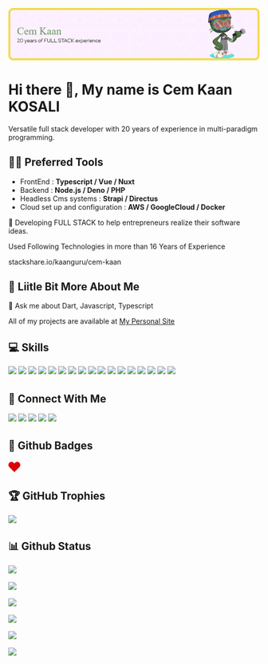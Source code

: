 ![Header](./github-header-image(1).png)

# Hi there 👋, My name is Cem Kaan KOSALI

Versatile full stack developer with 20 years of experience in multi-paradigm programming.

## 🧙‍♂️ Preferred Tools

* FrontEnd : **Typescript / Vue / Nuxt**
* Backend : **Node.js / Deno / PHP**
* Headless Cms systems : **Strapi / Directus**
* Cloud set up and configuration : **AWS / GoogleCloud / Docker**


🧭 Developing FULL STACK to help entrepreneurs realize their software ideas.

Used Following Technologies in more than 16 Years of Experience


stackshare.io/kaanguru/cem-kaan


## 💫 Liitle Bit More About Me

<p>💬 Ask me about Dart, Javascript, Typescript</p>
<p>All of my projects are available at <a href="www.cemkaan.com">My Personal Site</a></p>

## 💻 Skills

<p>
<img src="https://img.shields.io/badge/javascript-%23323330.svg?style=for-the-badge&logo=javascript&logoColor=%23F7DF1E" style="margin-bottom: 4px;" height="30px">
<img src="https://img.shields.io/badge/typescript-%23007ACC.svg?style=for-the-badge&logo=typescript&logoColor=white" style="margin-bottom: 4px;" height="30px">
<img src="https://img.shields.io/badge/go-%2300ADD8.svg?style=for-the-badge&logo=go&logoColor=white" style="margin-bottom: 4px;" height="30px">
<img src="https://img.shields.io/badge/Flutter-%2302569B.svg?style=for-the-badge&logo=Flutter&logoColor=white" style="margin-bottom: 4px;" height="30px">
<img src="https://img.shields.io/badge/react_native-%2320232a.svg?style=for-the-badge&logo=react&logoColor=%2361DAFB" style="margin-bottom: 4px;" height="30px">
<img src="https://img.shields.io/badge/dart-%230175C2.svg?style=for-the-badge&logo=dart&logoColor=white" style="margin-bottom: 4px;" height="30px">
<img src="https://img.shields.io/badge/html5-%23E34F26.svg?style=for-the-badge&logo=html5&logoColor=white" style="margin-bottom: 4px;" height="30px">
<img src="https://img.shields.io/badge/css3-%231572B6.svg?style=for-the-badge&logo=css3&logoColor=white" style="margin-bottom: 4px;" height="30px">
<img src="https://img.shields.io/badge/bootstrap-%23563D7C.svg?style=for-the-badge&logo=bootstrap&logoColor=white" style="margin-bottom: 4px;" height="30px">
<img src="https://img.shields.io/badge/tailwindcss-%2338B2AC.svg?style=for-the-badge&logo=tailwind-css&logoColor=white" style="margin-bottom: 4px;" height="30px">
<img src="https://img.shields.io/badge/vuejs-%2335495e.svg?style=for-the-badge&logo=vuedotjs&logoColor=%234FC08D" style="margin-bottom: 4px;" height="30px">
<img src="https://img.shields.io/badge/bulma-cyan?style=for-the-badge&logo=bulma&logoColor=white" style="margin-bottom: 4px;" height="30px">
<img src="https://img.shields.io/badge/svelte-%23f1413d.svg?style=for-the-badge&logo=svelte&logoColor=white" style="margin-bottom: 4px;" height="30px">
<img src="https://img.shields.io/badge/node.js-6DA55F?style=for-the-badge&logo=node.js&logoColor=white" style="margin-bottom: 4px;" height="30px">
<img src="https://img.shields.io/badge/git-%23F05033.svg?style=for-the-badge&logo=git&logoColor=white" style="margin-bottom: 4px;" height="30px">
<img src="https://img.shields.io/badge/-Arduino-00979D?style=for-the-badge&logo=Arduino&logoColor=white" style="margin-bottom: 4px;" height="30px">
<img src="https://img.shields.io/badge/Linux-FCC624?style=for-the-badge&logo=linux&logoColor=black" style="margin-bottom: 4px;" height="30px">
</p>

## 👥 Connect With Me

<p>
<a href="https://linkedin.com/in/cemkaan"><img src="https://img.shields.io/badge/linkedin-%230077B5.svg?style=for-the-badge&logo=linkedin&logoColor=white" style="margin-bottom: 4px;" height="30px" target="_blank"></a>
<a href="https://twitter.com/CemKaanGuru"><img src="https://img.shields.io/badge/Twitter-%231DA1F2.svg?style=for-the-badge&logo=Twitter&logoColor=white" style="margin-bottom: 4px;" height="30px" target="_blank"></a>
<a href="https://twitter.com/CemKaanGuru#2680"><img src="https://img.shields.io/badge/Discord-%237289DA.svg?style=for-the-badge&logo=discord&logoColor=white" style="margin-bottom: 4px;" height="30px" target="_blank"></a>
<a href="https://twitter.com/Cem%20Kaan"><img src="https://img.shields.io/badge/-Stackoverflow-FE7A16?style=for-the-badge&logo=stack-overflow&logoColor=white" style="margin-bottom: 4px;" height="30px" target="_blank"></a>
<a href="https://www.hackerrank.com/kaanguru"><img src="https://img.shields.io/badge/-Hackerrank-2EC866?style=for-the-badge&logo=HackerRank&logoColor=white" style="margin-bottom: 4px;" height="30px" target="_blank"></a>
</p>

## 🌟 Github Badges

<p>
<img src="https://raw.githubusercontent.com/acervenky/animated-github-badges/master/assets/sponsorbadge.gif" height="24px">
</p>

## 🏆 GitHub Trophies

<p><img src="https://github-profile-trophy.vercel.app/?username=kaanguru">
</p>

## 📊 Github Status

<p><img src="https://activity-graph.herokuapp.com/graph?username=kaanguru"><p>

<p><img src="https://github-readme-stats.vercel.app/api?username=kaanguru&show_icons=true"><p>

<p><img src="https://github-readme-stats.vercel.app/api/top-langs/?username=kaanguru&layout=compact"><p>

<p><img src="https://metrics.lecoq.io/kaanguru"><p>

<p><img src="https://github-readme-streak-stats.herokuapp.com/?user=kaanguru"><p>

<p><img src="https://visitcount.itsvg.in/api?id=kaanguru&label=Profile%20Views&color=12&icon=5&pretty=true"><p>
